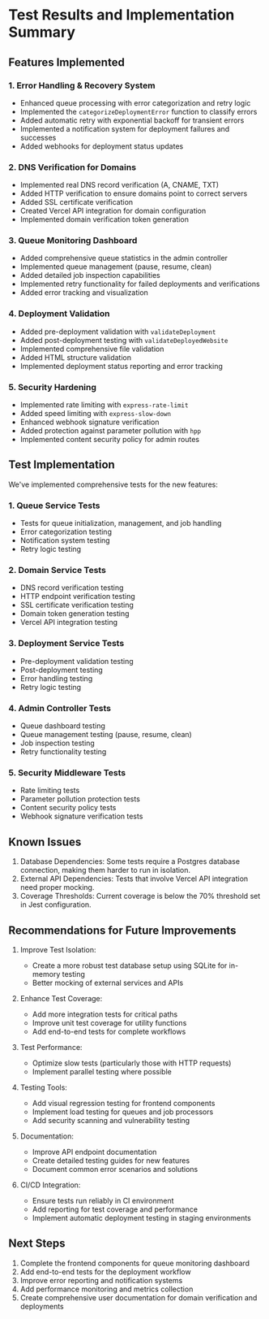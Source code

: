 # Test Results and Implementation Summary

## Features Implemented

### 1. Error Handling & Recovery System
- Enhanced queue processing with error categorization and retry logic
- Implemented the `categorizeDeploymentError` function to classify errors
- Added automatic retry with exponential backoff for transient errors
- Implemented a notification system for deployment failures and successes
- Added webhooks for deployment status updates

### 2. DNS Verification for Domains
- Implemented real DNS record verification (A, CNAME, TXT)
- Added HTTP verification to ensure domains point to correct servers
- Added SSL certificate verification
- Created Vercel API integration for domain configuration
- Implemented domain verification token generation

### 3. Queue Monitoring Dashboard
- Added comprehensive queue statistics in the admin controller
- Implemented queue management (pause, resume, clean)
- Added detailed job inspection capabilities
- Implemented retry functionality for failed deployments and verifications
- Added error tracking and visualization

### 4. Deployment Validation
- Added pre-deployment validation with `validateDeployment`
- Added post-deployment testing with `validateDeployedWebsite`
- Implemented comprehensive file validation
- Added HTML structure validation
- Implemented deployment status reporting and error tracking

### 5. Security Hardening
- Implemented rate limiting with `express-rate-limit`
- Added speed limiting with `express-slow-down`
- Enhanced webhook signature verification
- Added protection against parameter pollution with `hpp`
- Implemented content security policy for admin routes

## Test Implementation

We've implemented comprehensive tests for the new features:

### 1. Queue Service Tests
- Tests for queue initialization, management, and job handling
- Error categorization testing
- Notification system testing
- Retry logic testing

### 2. Domain Service Tests
- DNS record verification testing
- HTTP endpoint verification testing
- SSL certificate verification testing
- Domain token generation testing
- Vercel API integration testing

### 3. Deployment Service Tests
- Pre-deployment validation testing
- Post-deployment testing
- Error handling testing
- Retry logic testing

### 4. Admin Controller Tests
- Queue dashboard testing
- Queue management testing (pause, resume, clean)
- Job inspection testing
- Retry functionality testing

### 5. Security Middleware Tests
- Rate limiting tests
- Parameter pollution protection tests
- Content security policy tests
- Webhook signature verification tests

## Known Issues

1. Database Dependencies: Some tests require a Postgres database connection, making them harder to run in isolation.
2. External API Dependencies: Tests that involve Vercel API integration need proper mocking.
3. Coverage Thresholds: Current coverage is below the 70% threshold set in Jest configuration.

## Recommendations for Future Improvements

1. Improve Test Isolation:
   - Create a more robust test database setup using SQLite for in-memory testing
   - Better mocking of external services and APIs

2. Enhance Test Coverage:
   - Add more integration tests for critical paths
   - Improve unit test coverage for utility functions
   - Add end-to-end tests for complete workflows

3. Test Performance:
   - Optimize slow tests (particularly those with HTTP requests)
   - Implement parallel testing where possible

4. Testing Tools:
   - Add visual regression testing for frontend components
   - Implement load testing for queues and job processors
   - Add security scanning and vulnerability testing

5. Documentation:
   - Improve API endpoint documentation
   - Create detailed testing guides for new features
   - Document common error scenarios and solutions

6. CI/CD Integration:
   - Ensure tests run reliably in CI environment
   - Add reporting for test coverage and performance
   - Implement automatic deployment testing in staging environments

## Next Steps

1. Complete the frontend components for queue monitoring dashboard
2. Add end-to-end tests for the deployment workflow
3. Improve error reporting and notification systems
4. Add performance monitoring and metrics collection
5. Create comprehensive user documentation for domain verification and deployments